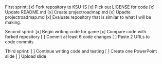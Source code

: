 First sprint:
[x] Fork repository to KSU-IS
[x] Pick out LICENSE for code
[x] Update README.md
[x] Create projectroadmap.md
[x] Upadte projectroadmap.md
[x] Evaluate repository that is similar to what I will be making.

Second sprint:
[x] Begin writing code for game
[x] Compare code with forked repository
[ ] Commit at least 6 code changes
[ ] Paste 2 URLs to code commits

Third sprint:
[ ] Continue writing code and testing
[ ] Create one PowerPoint slide
[ ] Upload slide
